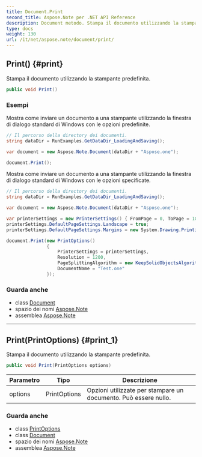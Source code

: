 ```yaml
---
title: Document.Print
second_title: Aspose.Note per .NET API Reference
description: Document metodo. Stampa il documento utilizzando la stampante predefinita.
type: docs
weight: 130
url: /it/net/aspose.note/document/print/
---
```

## Print() {#print}

Stampa il documento utilizzando la stampante predefinita.

```csharp
public void Print()
```

### Esempi

Mostra come inviare un documento a una stampante utilizzando la finestra di dialogo standard di Windows con le opzioni predefinite.

```csharp
// Il percorso della directory dei documenti.
string dataDir = RunExamples.GetDataDir_LoadingAndSaving();

var document = new Aspose.Note.Document(dataDir + "Aspose.one");

document.Print();
```

Mostra come inviare un documento a una stampante utilizzando la finestra di dialogo standard di Windows con le opzioni specificate.

```csharp
// Il percorso della directory dei documenti.
string dataDir = RunExamples.GetDataDir_LoadingAndSaving();

var document = new Aspose.Note.Document(dataDir + "Aspose.one");

var printerSettings = new PrinterSettings() { FromPage = 0, ToPage = 10 };
printerSettings.DefaultPageSettings.Landscape = true;
printerSettings.DefaultPageSettings.Margins = new System.Drawing.Printing.Margins(50, 50, 150, 50);

document.Print(new PrintOptions()
               {
                   PrinterSettings = printerSettings,
                   Resolution = 1200,
                   PageSplittingAlgorithm = new KeepSolidObjectsAlgorithm(),
                   DocumentName = "Test.one"
               });
```

### Guarda anche

* class [Document](../)
* spazio dei nomi [Aspose.Note](../../document/)
* assemblea [Aspose.Note](../../../)

---

## Print(PrintOptions) {#print_1}

Stampa il documento utilizzando la stampante predefinita.

```csharp
public void Print(PrintOptions options)
```

| Parametro | Tipo | Descrizione |
| --- | --- | --- |
| options | PrintOptions | Opzioni utilizzate per stampare un documento. Può essere nullo. |

### Guarda anche

* class [PrintOptions](../../../aspose.note.saving/printoptions/)
* class [Document](../)
* spazio dei nomi [Aspose.Note](../../document/)
* assemblea [Aspose.Note](../../../)



